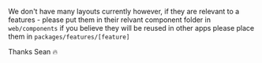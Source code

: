 We don't have many layouts currently however, if they are relevant to a features - please put them in their relvant component folder
in `web/components` if you believe they will be reused in other apps please place them in `packages/features/[feature]`

Thanks Sean 🔥
